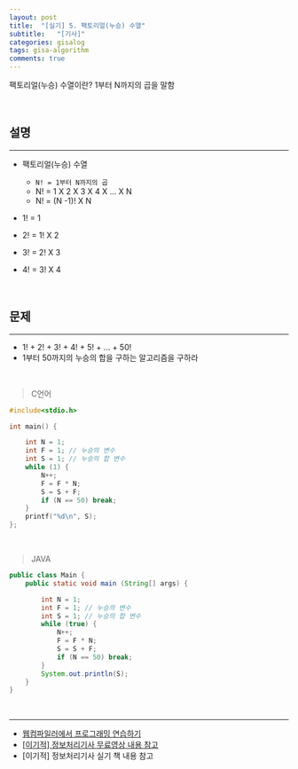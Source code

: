 ```yaml
---
layout: post
title:  "[실기] 5. 팩토리얼(누승) 수열"
subtitle:   "[기사]"
categories: gisalog
tags: gisa-algorithm
comments: true
---
```



팩토리얼(누승) 수열이란? 1부터 N까지의 곱을 말함

<br>


## 설명
---

- 팩토리얼(누승) 수열
	+ `N! = 1부터 N까지의 곱`
	+ N! = 1 X 2 X 3 X 4 X ... X N
	+ N! = (N -1)! X N

- 1! = 1
- 2! = 1! X 2
- 3! = 2! X 3
- 4! = 3! X 4

<br>


## 문제
---

- 1! + 2! + 3! + 4! + 5! + ... + 50! 
- 1부터 50까지의 누승의 합을 구하는 알고리즘을 구하라

<br>


> C언어

```c
#include<stdio.h>

int main() {

	int N = 1;
	int F = 1; // 누승의 변수
	int S = 1; // 누승의 합 변수
	while (1) {
		N++;
		F = F * N;
		S = S + F;
		if (N == 50) break;
	}
	printf("%d\n", S);
};
```

<br>

> JAVA

```java
public class Main {
	public static void main (String[] args) {

    	int N = 1;
    	int F = 1; // 누승의 변수
    	int S = 1; // 누승의 합 변수
    	while (true) {
    		N++;
    		F = F * N;
    		S = S + F;
    		if (N == 50) break;
    	}
		System.out.println(S);
	}
}
```

<br>

---
- [웹컴파일러에서 프로그래밍 연습하기](https://csacademy.com/workspace/)
- [[이기적] 정보처리기사 무료영상 내용 참고](https://www.youtube.com/watch?v=mCM5QNC3sZA&list=PL9GldHAGKAwWNwxxf0BBRnlq49lNKYBY4)
- [이기적] 정보처리기사 실기 책 내용 참고

